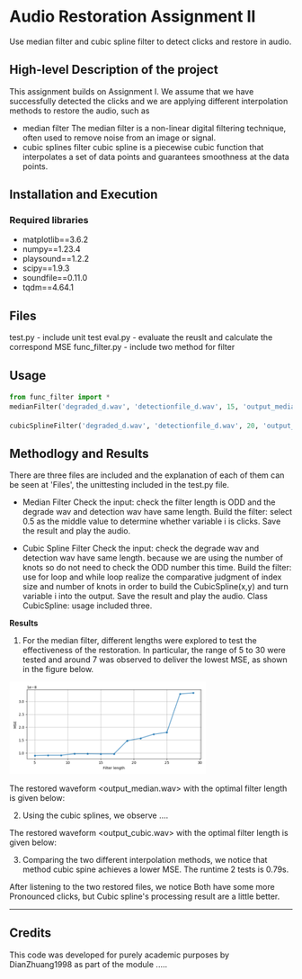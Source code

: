 # Audio Restoration Assignment II
Use median filter and cubic spline filter to detect clicks and restore in audio.


## High-level Description of the project
This assignment builds on Assignment I. We assume that we have successfully detected the clicks and we are applying different interpolation methods to restore the audio, such as
- median filter
The median filter is a non-linear digital filtering technique, often used to remove noise from an image or signal.
- cubic splines filter
cubic spline is a piecewise cubic function that interpolates a set of data points and guarantees smoothness at the data points. 


## Installation and Execution
###  Required libraries
- matplotlib==3.6.2
- numpy==1.23.4
- playsound==1.2.2
- scipy==1.9.3
- soundfile==0.11.0
- tqdm==4.64.1


## Files
test.py - include unit test 
eval.py - evaluate the reuslt and calculate the correspond MSE
func_filter.py - include two method for filter

## Usage  

```python
from func_filter import *
medianFilter('degraded_d.wav', 'detectionfile_d.wav', 15, 'output_median.wav')

cubicSplineFilter('degraded_d.wav', 'detectionfile_d.wav', 20, 'output_cubic.wav')
```

## Methodlogy and Results
There are three files are included and the explanation of each of them can be seen at 'Files', the unittesting included in the test.py file.
- Median Filter
Check the input: check the filter length is ODD and the degrade wav and detection wav have same length.
Build the filter: select 0.5 as the middle value to determine whether variable i is clicks.
Save the result and play the audio.

- Cubic Spline Filter
Check the input: check the degrade wav and detection wav have same length. because we are using the number of knots so do not need to check the ODD number this time.
Build the filter: use for loop and while loop realize the comparative judgment of index size and number of knots in order to build the CubicSpline(x,y) and turn variable i into the output.
Save the result and play the audio.
Class CubicSpline: usage included three.

**Results**

1. For the median filter, different lengths were explored to test the effectiveness of the restoration. In particular, the range of 5 to 30 were tested and around 7 was observed to deliver the lowest MSE, as shown in the figure below.

<img src="MedianFilter.png" width="350">

The restored waveform <output_median.wav> with the optimal filter length is given below:



2. Using the cubic splines, we observe ....

The restored waveform <output_cubic.wav> with the optimal filter length is given below:


3. Comparing the two different interpolation methods, we notice that method cubic spine achieves a lower MSE. The runtime 2 tests is 0.79s. 

After listening to the two restored files, we notice Both have some more Pronounced clicks, but Cubic spline's processing result are a little better.


---
## Credits

This code was developed for purely academic purposes by DianZhuang1998 as part of the module ..... 